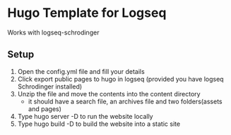 # Hugo Template for Logseq
Works with logseq-schrodinger

## Setup
1. Open the config.yml file and fill your details
2. Click export public pages to hugo in logseq (provided you have logseq Schrodinger installed)
3. Unzip the file and move the contents into the content directory
    - it should have a search file, an archives file and two folders(assets and pages)
4. Type hugo server -D to run the website locally
5. Type hugo build -D to build the website into a static site